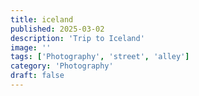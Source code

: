 ```yaml
---
title: iceland
published: 2025-03-02
description: 'Trip to Iceland'
image: ''
tags: ['Photography', 'street', 'alley']
category: 'Photography'
draft: false 
---
```

